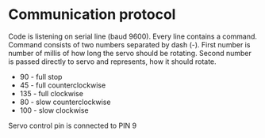 # Communication protocol


Code is listening on serial line (baud 9600).
Every line contains a command.
Command consists of two numbers separated by dash (-).
First number is number of millis of how long the servo should be rotating.
Second number is passed directly to servo and represents, how it should rotate.

- 90 - full stop
- 45 - full counterclockwise
- 135 - full clockwise
- 80 - slow counterclockwise
- 100 - slow clockwise

Servo control pin is connected to PIN 9